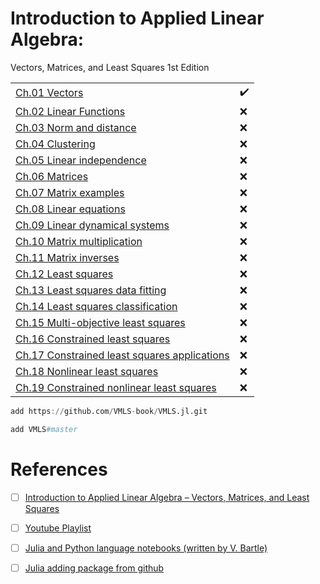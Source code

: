 # Introduction to Applied Linear Algebra: 

Vectors, Matrices, and Least Squares 1st Edition



| | |
|-|-|
| [Ch.01 Vectors](VMLS%20Julia%2C%20Ch.01%20Vectors.ipynb) | :heavy_check_mark: |
| [Ch.02 Linear Functions](VMLS%20Julia%2C%20Ch.02%20Linear%20Functions.ipynb) | :x: |
| [Ch.03 Norm and distance](VMLS%20Julia%2C%20Ch.03%20Norm%20and%20distance.ipynb) | :x: |
| [Ch.04 Clustering](VMLS%20Julia%2C%20Ch.04%20Clustering.ipynb) | :x: |
| [Ch.05 Linear independence](VMLS%20Julia%2C%20Ch.05%20Linear%20independence.ipynb) | :x: |
| [Ch.06 Matrices](VMLS%20Julia%2C%20Ch.06%20Matrices.ipynb) | :x: |
| [Ch.07 Matrix examples](VMLS%20Julia%2C%20Ch.07%20Matrix%20examples.ipynb) | :x: |
| [Ch.08 Linear equations](VMLS%20Julia%2C%20Ch.08%20Linear%20equations.ipynb) | :x: |
| [Ch.09 Linear dynamical systems](VMLS%20Julia%2C%20Ch.09%20Linear%20dynamical%20systems.ipynb) | :x: |
| [Ch.10 Matrix multiplication](VMLS%20Julia%2C%20Ch.10%20Matrix%20multiplication.ipynb) | :x: |
| [Ch.11 Matrix inverses](VMLS%20Julia%2C%20Ch.11%20Matrix%20inverses.ipynb) | :x: |
| [Ch.12 Least squares](VMLS%20Julia%2C%20Ch.12%20Least%20squares.ipynb) | :x: |
| [Ch.13 Least squares data fitting](VMLS%20Julia%2C%20Ch.13%20Least%20squares%20data%20fitting.ipynb) | :x: |
| [Ch.14 Least squares classification](VMLS%20Julia%2C%20Ch.14%20Least%20squares%20classification.ipynb) | :x: |
| [Ch.15 Multi-objective least squares](VMLS%20Julia%2C%20Ch.15%20Multi-objective%20least%20squares.ipynb) | :x: |
| [Ch.16 Constrained least squares](VMLS%20Julia%2C%20Ch.16%20Constrained%20least%20squares.ipynb) | :x: |
| [Ch.17 Constrained least squares applications](VMLS%20Julia%2C%20Ch.17%20Constrained%20least%20squares%20applications.ipynb) | :x: |
| [Ch.18 Nonlinear least squares](VMLS%20Julia%2C%20Ch.18%20Nonlinear%20least%20squares.ipynb) | :x: |
| [Ch.19 Constrained nonlinear least squares](VMLS%20Julia%2C%20Ch.19%20Constrained%20nonlinear%20least%20squares.ipynb) | :x: |

```Julia
add https://github.com/VMLS-book/VMLS.jl.git
```

```Julia
add VMLS#master
```




# References

- [ ] [Introduction to Applied Linear Algebra – Vectors, Matrices, and Least Squares](https://web.stanford.edu/~boyd/vmls/)
- [ ] [Youtube Playlist](https://youtube.com/playlist?list=PLoROMvodv4rMz-WbFQtNUsUElIh2cPmN9&feature=shared)
- [ ] [Julia and Python language notebooks (written by V. Bartle)](https://github.com/vbartle/VMLS-Companions)
- [ ] [Julia adding package from github](https://stackoverflow.com/questions/65914480/julia-adding-package-from-github)


